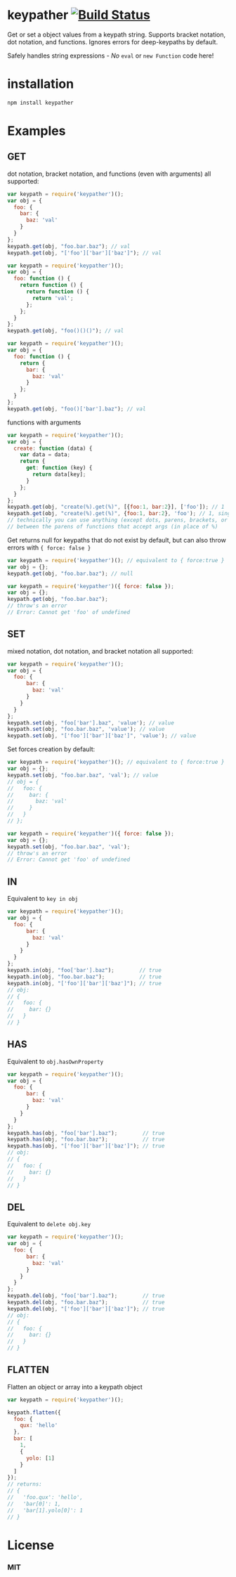 # keypather [![Build Status](https://travis-ci.org/tjmehta/keypather.png?branch=master)](https://travis-ci.org/tjmehta/keypather)

Get or set a object values from a keypath string. Supports bracket notation, dot notation, and functions.
Ignores errors for deep-keypaths by default.

Safely handles string expressions - *No* ```eval``` or ```new Function``` code here!

# installation
```bash
npm install keypather
```

# Examples

## GET

dot notation, bracket notation, and functions (even with arguments) all supported:

```js
var keypath = require('keypather')();
var obj = {
  foo: {
    bar: {
      baz: 'val'
    }
  }
};
keypath.get(obj, "foo.bar.baz"); // val
keypath.get(obj, "['foo']['bar']['baz']"); // val
```

```js
var keypath = require('keypather')();
var obj = {
  foo: function () {
    return function () {
      return function () {
        return 'val';
      };
    };
  }
};
keypath.get(obj, "foo()()()"); // val
```

```js
var keypath = require('keypather')();
var obj = {
  foo: function () {
    return {
      bar: {
        baz: 'val'
      }
    };
  }
};
keypath.get(obj, "foo()['bar'].baz"); // val
```
functions with arguments
```js
var keypath = require('keypather')();
var obj = {
  create: function (data) {
    var data = data;
    return {
      get: function (key) {
        return data[key];
      }
    };
  }
};
keypath.get(obj, "create(%).get(%)", [{foo:1, bar:2}], ['foo']); // 1
keypath.get(obj, "create(%).get(%)", {foo:1, bar:2}, 'foo'); // 1, single args are automatically placed in arrays
// technically you can use anything (except dots, parens, brackets, or empty string)
// between the parens of functions that accept args (in place of %)
```

Get returns null for keypaths that do not exist by default,
but can also throw errors with `{ force: false }`

```js
var keypath = require('keypather')(); // equivalent to { force:true }
var obj = {};
keypath.get(obj, "foo.bar.baz"); // null

var keypath = require('keypather')({ force: false });
var obj = {};
keypath.get(obj, "foo.bar.baz");
// throw's an error
// Error: Cannot get 'foo' of undefined
```

## SET

mixed notation, dot notation, and bracket notation all supported:

```js
var keypath = require('keypather')();
var obj = {
  foo: {
      bar: {
        baz: 'val'
      }
    }
  }
};
keypath.set(obj, "foo['bar'].baz", 'value'); // value
keypath.set(obj, "foo.bar.baz", 'value'); // value
keypath.set(obj, "['foo']['bar']['baz']", 'value'); // value
```

 Set forces creation by default:

```js
var keypath = require('keypather')(); // equivalent to { force:true }
var obj = {};
keypath.set(obj, "foo.bar.baz", 'val'); // value
// obj = {
//   foo: {
//     bar: {
//       baz: 'val'
//     }
//   }
// };

var keypath = require('keypather')({ force: false });
var obj = {};
keypath.set(obj, "foo.bar.baz", 'val');
// throw's an error
// Error: Cannot get 'foo' of undefined
```

## IN

Equivalent to `key in obj`

```js
var keypath = require('keypather')();
var obj = {
  foo: {
      bar: {
        baz: 'val'
      }
    }
  }
};
keypath.in(obj, "foo['bar'].baz");        // true
keypath.in(obj, "foo.bar.baz");           // true
keypath.in(obj, "['foo']['bar']['baz']"); // true
// obj:
// {
//   foo: {
//     bar: {}
//   }
// }

```

## HAS

Equivalent to `obj.hasOwnProperty`

```js
var keypath = require('keypather')();
var obj = {
  foo: {
      bar: {
        baz: 'val'
      }
    }
  }
};
keypath.has(obj, "foo['bar'].baz");        // true
keypath.has(obj, "foo.bar.baz");           // true
keypath.has(obj, "['foo']['bar']['baz']"); // true
// obj:
// {
//   foo: {
//     bar: {}
//   }
// }

```

## DEL

Equivalent to `delete obj.key`

```js
var keypath = require('keypather')();
var obj = {
  foo: {
      bar: {
        baz: 'val'
      }
    }
  }
};
keypath.del(obj, "foo['bar'].baz");        // true
keypath.del(obj, "foo.bar.baz");           // true
keypath.del(obj, "['foo']['bar']['baz']"); // true
// obj:
// {
//   foo: {
//     bar: {}
//   }
// }

```

## FLATTEN

Flatten an object or array into a keypath object

```js
var keypath = require('keypather')();

keypath.flatten({
  foo: {
    qux: 'hello'
  },
  bar: [
    1,
    {
      yolo: [1]
    }
  ]
});
// returns:
// {
//   'foo.qux': 'hello',
//   'bar[0]': 1,
//   'bar[1].yolo[0]': 1
// }
```

# License
### MIT
